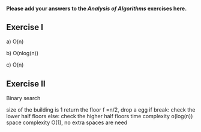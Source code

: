 #### Please add your answers to the **_Analysis of Algorithms_** exercises here.

## Exercise I

a)
O(n)

b)
O(nlog(n))

c)
O(n)

## Exercise II

Binary search

size of the building is 1
return the floor
f =n/2, drop a egg if break:
check the lower half floors
else:
check the higher half floors
time complexity o(log(n))
space complexity O(1), no extra spaces are need
